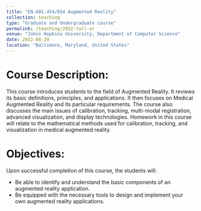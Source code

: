 ```yaml
---
title: "EN.601.454/654 Augmented Reality"
collection: teaching
type: "Graduate and Undergraduate course"
permalink: /teaching/2022-fall-ar
venue: "Johns Hopkins University, Department of Computer Science"
date: 2022-08-29
location: "Baltimore, Maryland, United States"
---
```


Course Description:
======
This course introduces students to the field of Augmented Reality. It reviews its basic definitions, principles, and applications. It then focuses on Medical Augmented Reality and its particular requirements. The course also discusses the main issues of calibration, tracking, multi-modal registration, advanced visualization, and display technologies. Homework in this course will relate to the mathematical methods used for calibration, tracking, and visualization in medical augmented reality.

Objectives:
======
Upon successful completion of this course, the students will:
* Be able to identify and understand the basic components of an augmented reality application.
* Be equipped with the necessary tools to design and implement your own augmented reality applications.
